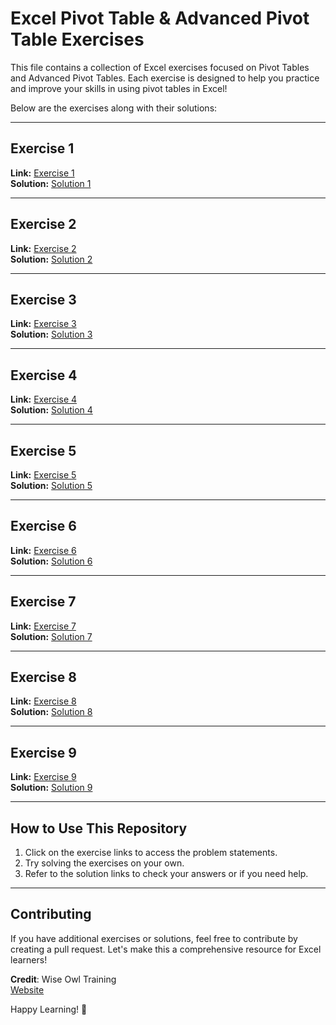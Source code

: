 # Excel Pivot Table & Advanced Pivot Table Exercises

This file contains a collection of Excel exercises focused on Pivot Tables and Advanced Pivot Tables. Each exercise is designed to help you practice and improve your skills in using pivot tables in Excel!

Below are the exercises along with their solutions:

---

## Exercise 1  
**Link:** [Exercise 1](https://www.wiseowl.co.uk/excel/exercises/standard/pivot-tables/4886/)  
**Solution:** [Solution 1](https://docs.google.com/spreadsheets/d/1dD37RfnoExem-yXbJF4hUPFA4G77IJFeFCV1vz-HTLY/edit?usp=sharing)  

---

## Exercise 2  
**Link:** [Exercise 2](https://www.wiseowl.co.uk/excel/exercises/standard/pivot-tables/4962/)  
**Solution:** [Solution 2](https://docs.google.com/spreadsheets/d/1KgJv24UvrNelLpKR9ccP3dEomTxzhJv-cd5Duse3SVk/edit?usp=sharing)  

---

## Exercise 3  
**Link:** [Exercise 3](https://www.wiseowl.co.uk/excel/exercises/standard/pivot-tables/4913/)  
**Solution:** [Solution 3](https://docs.google.com/spreadsheets/d/1WbbbFgFMGNZx5rSkFd6QhAS3IEJltq0XRSLL8asv-Cw/edit?usp=sharing)  

---

## Exercise 4  
**Link:** [Exercise 4](https://www.wiseowl.co.uk/excel/exercises/standard/pivot-tables/4883/)  
**Solution:** [Solution 4](https://docs.google.com/spreadsheets/d/1EMdLSJ323INuZ0b-SnWkKmB-O61v_TOvfewmfGeLxjY/edit?usp=sharing)  

---

## Exercise 5  
**Link:** [Exercise 5](https://www.wiseowl.co.uk/excel/exercises/standard/pivot-tables/4884/)  
**Solution:** [Solution 5](https://docs.google.com/spreadsheets/d/15QwVOoDEz9_EC0X5Ep7HNTJ4K9Ml2wcE/edit?usp=sharing&ouid=103018243033943457596&rtpof=true&sd=true)  

---

## Exercise 6  
**Link:** [Exercise 6](https://www.wiseowl.co.uk/excel/exercises/standard/pivot-tables/4885/)  
**Solution:** [Solution 6](https://docs.google.com/spreadsheets/d/1cHqlB5yC_y96ddv6W0xv21u7r5IB7Pq1/edit?usp=sharing&ouid=103018243033943457596&rtpof=true&sd=true)  

---

## Exercise 7  
**Link:** [Exercise 7](https://www.wiseowl.co.uk/excel/exercises/standard/advanced-pivot-tables/4909/)  
**Solution:** [Solution 7](https://docs.google.com/spreadsheets/d/1z1qgyCVIZLoZs7tv2VoVxc1An5GL_-LN/edit?usp=sharing&ouid=103018243033943457596&rtpof=true&sd=true)  

---

## Exercise 8  
**Link:** [Exercise 8](https://www.wiseowl.co.uk/excel/exercises/standard/advanced-pivot-tables/4912/)  
**Solution:** [Solution 8](https://docs.google.com/spreadsheets/d/1mjLbHKzh8gd9m_al1xtiTuTEX2W2alHi/edit?usp=sharing&ouid=103018243033943457596&rtpof=true&sd=true)  

---

## Exercise 9  
**Link:** [Exercise 9](https://www.wiseowl.co.uk/excel/exercises/standard/advanced-pivot-tables/4908/)  
**Solution:** [Solution 9](https://docs.google.com/spreadsheets/d/1sP_-c81a98ohw3WcTNXha8bMWg-YCng9/edit?usp=sharing&ouid=103018243033943457596&rtpof=true&sd=true)  

---

## How to Use This Repository  
1. Click on the exercise links to access the problem statements.  
2. Try solving the exercises on your own.  
3. Refer to the solution links to check your answers or if you need help.  

---

## Contributing  
If you have additional exercises or solutions, feel free to contribute by creating a pull request. Let's make this a comprehensive resource for Excel learners!  

**Credit**: Wise Owl Training  
[Website](https://www.wiseowl.co.uk/)  

Happy Learning! 🚀
